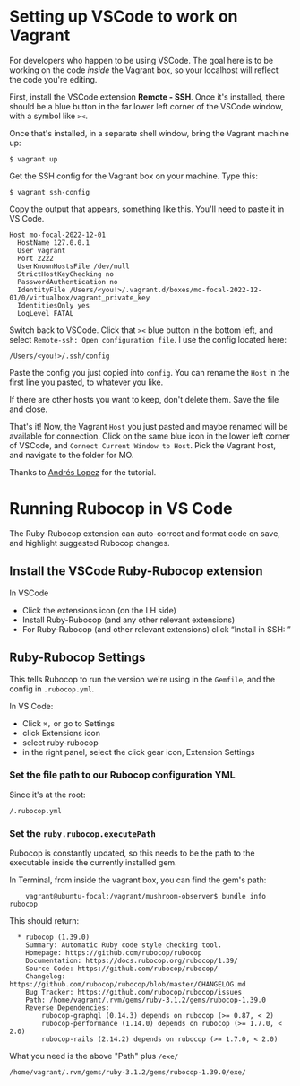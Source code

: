 Setting up VSCode to work on Vagrant
=========================================================

For developers who happen to be using VSCode. The goal here is to be working on the code *inside* the Vagrant box, so your localhost will reflect the code you're editing.

First, install the VSCode extension **Remote - SSH**. Once it's installed, there should be a blue button in the far lower left corner of the VSCode window, with a symbol like `><`.

Once that's installed, in a separate shell window, bring the Vagrant machine up:

    $ vagrant up

Get the SSH config for the Vagrant box on your machine. Type this:

    $ vagrant ssh-config

Copy the output that appears, something like this. You'll need to paste it in VS Code.

    Host mo-focal-2022-12-01
      HostName 127.0.0.1
      User vagrant
      Port 2222
      UserKnownHostsFile /dev/null
      StrictHostKeyChecking no
      PasswordAuthentication no
      IdentityFile /Users/<you!>/.vagrant.d/boxes/mo-focal-2022-12-01/0/virtualbox/vagrant_private_key
      IdentitiesOnly yes
      LogLevel FATAL

Switch back to VSCode. Click that `><` blue button in the bottom left, and select `Remote-ssh: Open configuration file`. I use the config located here:

    /Users/<you!>/.ssh/config

Paste the config you just copied into `config`. You can rename the `Host` in the first line you pasted, to whatever you like.

If there are other hosts you want to keep, don't delete them. Save the file and close.

That's it! Now, the Vagrant `Host` you just pasted and maybe renamed will be available for connection. Click on the same blue icon in the lower left corner of VSCode, and `Connect Current Window to Host`. Pick the Vagrant host, and navigate to the folder for MO.

Thanks to [Andrés Lopez](https://medium.com/@lopezgand/connect-visual-studio-code-with-vagrant-in-your-local-machine-24903fb4a9de) for the tutorial.

# Running Rubocop in VS Code #

The Ruby-Rubocop extension can auto-correct and format code on save, and highlight suggested Rubocop changes.

## Install the VSCode Ruby-Rubocop extension ##

In VSCode
- Click the extensions icon (on the LH side)
- Install Ruby-Rubocop (and any other relevant extensions)
- For Ruby-Rubocop (and other relevant extensions) click “Install in SSH: <host>”

## Ruby-Rubocop Settings ##

This tells Rubocop to run the version we're using in the `Gemfile`, and the config in `.rubocop.yml`.

In VS Code:
- Click `⌘,` or go to Settings
- click Extensions icon
- select ruby-rubocop
- in the right panel, select the click gear icon, Extension Settings

### Set the file path to our Rubocop configuration YML ###
	
Since it's at the root:
	
	/.rubocop.yml 

### Set the `ruby.rubocop.executePath` ###
    
Rubocop is constantly updated, so this needs to be the path to the executable inside the currently installed gem. 
	
In Terminal, from inside the vagrant box, you can find the gem's path:

        vagrant@ubuntu-focal:/vagrant/mushroom-observer$ bundle info rubocop

This should return:
```
  * rubocop (1.39.0)
	Summary: Automatic Ruby code style checking tool.
	Homepage: https://github.com/rubocop/rubocop
	Documentation: https://docs.rubocop.org/rubocop/1.39/
	Source Code: https://github.com/rubocop/rubocop/
	Changelog: https://github.com/rubocop/rubocop/blob/master/CHANGELOG.md
	Bug Tracker: https://github.com/rubocop/rubocop/issues
	Path: /home/vagrant/.rvm/gems/ruby-3.1.2/gems/rubocop-1.39.0
	Reverse Dependencies: 
		rubocop-graphql (0.14.3) depends on rubocop (>= 0.87, < 2)
		rubocop-performance (1.14.0) depends on rubocop (>= 1.7.0, < 2.0)
		rubocop-rails (2.14.2) depends on rubocop (>= 1.7.0, < 2.0)
```
What you need is the above "Path" plus `/exe/`
									   
	/home/vagrant/.rvm/gems/ruby-3.1.2/gems/rubocop-1.39.0/exe/
